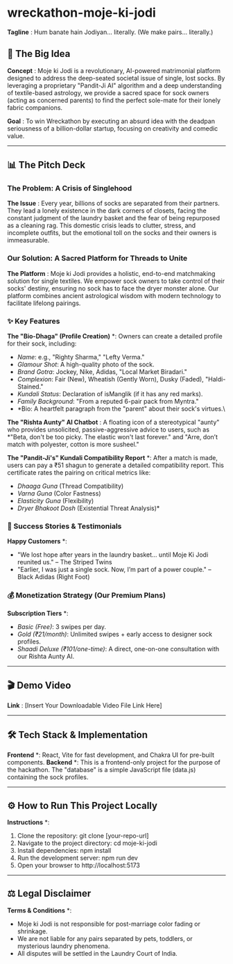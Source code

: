 # wreckathon-moje-ki-jodi
**Tagline** : Hum banate hain Jodiyan... literally. (We make pairs... literally.)

## 🚀 The Big Idea

**Concept** : Moje ki Jodi is a revolutionary, AI-powered matrimonial platform designed to address the deep-seated societal issue of single, lost socks. By leveraging a proprietary "Pandit-Ji AI" algorithm and a deep understanding of textile-based astrology, we provide a sacred space for sock owners (acting as concerned parents) to find the perfect sole-mate for their lonely fabric companions.

**Goal** : To win Wreckathon by executing an absurd idea with the deadpan seriousness of a billion-dollar startup, focusing on creativity and comedic value.

-----

## 📊 The Pitch Deck

### The Problem: A Crisis of Singlehood

**The Issue** : Every year, billions of socks are separated from their partners. They lead a lonely existence in the dark corners of closets, facing the constant judgment of the laundry basket and the fear of being repurposed as a cleaning rag. This domestic crisis leads to clutter, stress, and incomplete outfits, but the emotional toll on the socks and their owners is immeasurable.

### Our Solution: A Sacred Platform for Threads to Unite

**The Platform** : Moje ki Jodi provides a holistic, end-to-end matchmaking solution for single textiles. We empower sock owners to take control of their socks' destiny, ensuring no sock has to face the dryer monster alone. Our platform combines ancient astrological wisdom with modern technology to facilitate lifelong pairings.

### ✨ Key Features

**The "Bio-Dhaga" (Profile Creation)** \*: Owners can create a detailed profile for their sock, including:

  * *Name*: e.g., "Righty Sharma," "Lefty Verma."
  * *Glamour Shot*: A high-quality photo of the sock.
  * *Brand Gotra*: Jockey, Nike, Adidas, "Local Market Biradari."
  * *Complexion*: Fair (New), Wheatish (Gently Worn), Dusky (Faded), "Haldi-Stained."
  * *Kundali Status*: Declaration of isManglik (if it has any red marks).
  * *Family Background*: "From a reputed 6-pair pack from Myntra."
  * *Bio: A heartfelt paragraph from the "parent" about their sock's virtues.\

**The "Rishta Aunty" AI Chatbot** \: A floating icon of a stereotypical "aunty" who provides unsolicited, passive-aggressive advice to users, such as *"Beta, don't be too picky. The elastic won't last forever." and "Arre, don’t match with polyester, cotton is more susheel."

**The "Pandit-Ji's" Kundali Compatibility Report** \*: After a match is made, users can pay a ₹51 shagun to generate a detailed compatibility report. This certificate rates the pairing on critical metrics like:

  * *Dhaaga Guna* (Thread Compatibility)
  * *Varna Guna* (Color Fastness)
  * *Elasticity Guna* (Flexibility)
  * *Dryer Bhakoot Dosh* (Existential Threat Analysis)\*

### 💖 Success Stories & Testimonials

**Happy Customers** \*:

  * "We lost hope after years in the laundry basket… until Moje Ki Jodi reunited us." – The Striped Twins
  * "Earlier, I was just a single sock. Now, I’m part of a power couple." – Black Adidas (Right Foot)

### 💰 Monetization Strategy (Our Premium Plans)

**Subscription Tiers** \*:

  * *Basic (Free)*: 3 swipes per day.
  * *Gold (₹21/month)*: Unlimited swipes + early access to designer sock profiles.
  * *Shaadi Deluxe (₹101/one-time)*: A direct, one-on-one consultation with our Rishta Aunty AI.

-----

## 🎬 Demo Video

**Link** : [Insert Your Downloadable Video File Link Here]

-----

## 🛠 Tech Stack & Implementation

**Frontend** \*: React, Vite for fast development, and Chakra UI for pre-built components.
**Backend** \*: This is a frontend-only project for the purpose of the hackathon. The "database" is a simple JavaScript file (data.js) containing the sock profiles.

-----

## ⚙ How to Run This Project Locally

**Instructions** \*:

1.  Clone the repository: git clone [your-repo-url]
2.  Navigate to the project directory: cd moje-ki-jodi
3.  Install dependencies: npm install
4.  Run the development server: npm run dev
5.  Open your browser to http://localhost:5173

-----

## ⚖ Legal Disclaimer

**Terms & Conditions** \*:

  * Moje ki Jodi is not responsible for post-marriage color fading or shrinkage.
  * We are not liable for any pairs separated by pets, toddlers, or mysterious laundry phenomena.
  * All disputes will be settled in the Laundry Court of India.
